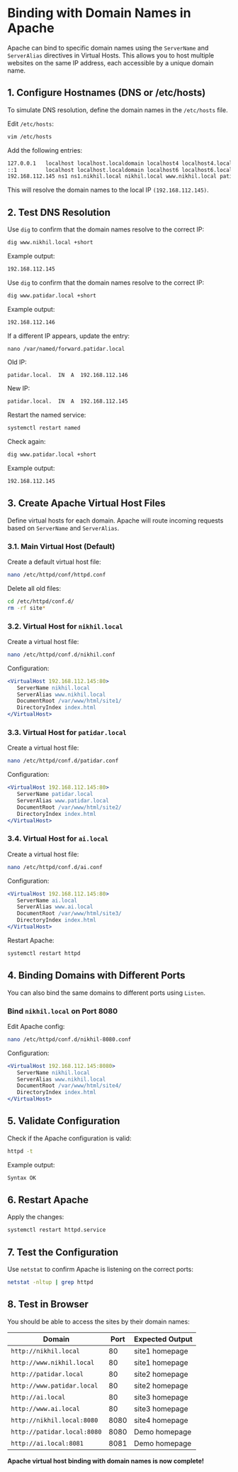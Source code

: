 # Binding with Domain Names in Apache

Apache can bind to specific domain names using the `ServerName` and `ServerAlias` directives in Virtual Hosts. This allows you to host multiple websites on the same IP address, each accessible by a unique domain name.

## 1. Configure Hostnames (DNS or /etc/hosts)
To simulate DNS resolution, define the domain names in the `/etc/hosts` file.

Edit `/etc/hosts`:
```bash
vim /etc/hosts
```
Add the following entries:
```bash
127.0.0.1   localhost localhost.localdomain localhost4 localhost4.localdomain4
::1         localhost localhost.localdomain localhost6 localhost6.localdomain6
192.168.112.145 ns1 ns1.nikhil.local nikhil.local www.nikhil.local patidar.local www.patidar.local ai.local www.ai.local
```
This will resolve the domain names to the local IP `(192.168.112.145)`.

## 2. Test DNS Resolution
Use `dig` to confirm that the domain names resolve to the correct IP:
```bash
dig www.nikhil.local +short
```
Example output:
```bash
192.168.112.145
```
Use `dig` to confirm that the domain names resolve to the correct IP:

```bash
dig www.patidar.local +short
```
Example output:
```bash
192.168.112.146
```
If a different IP appears, update the entry:

```
nano /var/named/forward.patidar.local
```

Old IP:
```bash
patidar.local.  IN  A  192.168.112.146
```
New IP:
```bash
patidar.local.  IN  A  192.168.112.145
```
Restart the named service:
```bash
systemctl restart named
```
Check again:
```bash
dig www.patidar.local +short
```
Example output:
```bash
192.168.112.145
```

## 3. Create Apache Virtual Host Files
Define virtual hosts for each domain. Apache will route incoming requests based on `ServerName` and `ServerAlias`.

### 3.1. Main Virtual Host (Default)
Create a default virtual host file:
```bash
nano /etc/httpd/conf/httpd.conf
```
Delete all old files:
```bash
cd /etc/httpd/conf.d/
rm -rf site*
```

### 3.2. Virtual Host for `nikhil.local`
Create a virtual host file:
```bash
nano /etc/httpd/conf.d/nikhil.conf
```
Configuration:
```apache
<VirtualHost 192.168.112.145:80>
   ServerName nikhil.local
   ServerAlias www.nikhil.local
   DocumentRoot /var/www/html/site1/
   DirectoryIndex index.html
</VirtualHost>
```

### 3.3. Virtual Host for `patidar.local`
Create a virtual host file:
```bash
nano /etc/httpd/conf.d/patidar.conf
```
Configuration:
```apache
<VirtualHost 192.168.112.145:80>
   ServerName patidar.local
   ServerAlias www.patidar.local
   DocumentRoot /var/www/html/site2/
   DirectoryIndex index.html
</VirtualHost>
```

### 3.4. Virtual Host for `ai.local`
Create a virtual host file:
```bash
nano /etc/httpd/conf.d/ai.conf
```
Configuration:
```apache
<VirtualHost 192.168.112.145:80>
   ServerName ai.local
   ServerAlias www.ai.local
   DocumentRoot /var/www/html/site3/
   DirectoryIndex index.html
</VirtualHost>
```
Restart Apache:
```bash
systemctl restart httpd
```

## 4. Binding Domains with Different Ports
You can also bind the same domains to different ports using `Listen`.

### Bind `nikhil.local` on Port 8080
Edit Apache config:
```bash
nano /etc/httpd/conf.d/nikhil-8080.conf
```
Configuration:
```apache
<VirtualHost 192.168.112.145:8080>
   ServerName nikhil.local
   ServerAlias www.nikhil.local
   DocumentRoot /var/www/html/site4/
   DirectoryIndex index.html
</VirtualHost>
```

## 5. Validate Configuration
Check if the Apache configuration is valid:
```bash
httpd -t
```
Example output:
```bash
Syntax OK
```

## 6. Restart Apache
Apply the changes:
```bash
systemctl restart httpd.service
```

## 7. Test the Configuration
Use `netstat` to confirm Apache is listening on the correct ports:
```bash
netstat -nltup | grep httpd
```

## 8. Test in Browser
You should be able to access the sites by their domain names:

| Domain | Port | Expected Output |
|--------|------|----------------|
| `http://nikhil.local` | 80 | site1 homepage |
| `http://www.nikhil.local` | 80 | site1 homepage |
| `http://patidar.local` | 80 | site2 homepage |
| `http://www.patidar.local` | 80 | site2 homepage |
| `http://ai.local` | 80 | site3 homepage |
| `http://www.ai.local` | 80 | site3 homepage |
| `http://nikhil.local:8080` | 8080 | site4 homepage |
| `http://patidar.local:8080` | 8080 | Demo homepage |
| `http://ai.local:8081` | 8081 | Demo homepage |

**Apache virtual host binding with domain names is now complete!**

